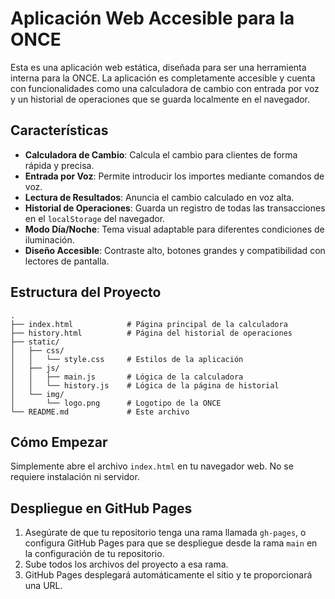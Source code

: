 # Aplicación Web Accesible para la ONCE

Esta es una aplicación web estática, diseñada para ser una herramienta interna para la ONCE. La aplicación es completamente accesible y cuenta con funcionalidades como una calculadora de cambio con entrada por voz y un historial de operaciones que se guarda localmente en el navegador.

## Características

- **Calculadora de Cambio**: Calcula el cambio para clientes de forma rápida y precisa.
- **Entrada por Voz**: Permite introducir los importes mediante comandos de voz.
- **Lectura de Resultados**: Anuncia el cambio calculado en voz alta.
- **Historial de Operaciones**: Guarda un registro de todas las transacciones en el `localStorage` del navegador.
- **Modo Día/Noche**: Tema visual adaptable para diferentes condiciones de iluminación.
- **Diseño Accesible**: Contraste alto, botones grandes y compatibilidad con lectores de pantalla.

## Estructura del Proyecto

```
.
├── index.html            # Página principal de la calculadora
├── history.html          # Página del historial de operaciones
├── static/
│   ├── css/
│   │   └── style.css     # Estilos de la aplicación
│   ├── js/
│   │   ├── main.js       # Lógica de la calculadora
│   │   └── history.js    # Lógica de la página de historial
│   └── img/
│       └── logo.png      # Logotipo de la ONCE
└── README.md             # Este archivo
```

## Cómo Empezar

Simplemente abre el archivo `index.html` en tu navegador web. No se requiere instalación ni servidor.

## Despliegue en GitHub Pages

1.  Asegúrate de que tu repositorio tenga una rama llamada `gh-pages`, o configura GitHub Pages para que se despliegue desde la rama `main` en la configuración de tu repositorio.
2.  Sube todos los archivos del proyecto a esa rama.
3.  GitHub Pages desplegará automáticamente el sitio y te proporcionará una URL.